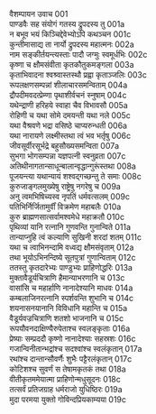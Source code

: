 वैशम्पायन उवाच	001  
पाण्डवैः सह संयोगं गतस्य द्रुपदस्य तु	001a  
न बभूव भयं किञ्चिद्देवेभ्योऽपि कथञ्चन	001c  
कुन्तीमासाद्य ता नार्यो द्रुपदस्य महात्मनः	002a  
नाम सङ्कीर्तयन्त्यस्ताः पादौ जग्मुः स्वमूर्धभिः	002c  
कृष्णा च क्षौमसंवीता कृतकौतुकमङ्गला	003a  
कृताभिवादना श्वश्र्वास्तस्थौ प्रह्वा कृताञ्जलिः	003c  
रूपलक्षणसम्पन्नां शीलाचारसमन्विताम्	004a  
द्रौपदीमवदत्प्रेम्णा पृथाशीर्वचनं स्नुषाम्	004c  
यथेन्द्राणी हरिहये स्वाहा चैव विभावसौ	005a  
रोहिणी च यथा सोमे दमयन्ती यथा नले	005c  
यथा वैश्रवणे भद्रा वसिष्ठे चाप्यरुन्धती	006a  
यथा नारायणे लक्ष्मीस्तथा त्वं भव भर्तृषु	006c  
जीवसूर्वीरसूर्भद्रे बहुसौख्यसमन्विता	007a  
सुभगा भोगसम्पन्ना यज्ञपत्नी स्वनुव्रता	007c  
अतिथीनागतान्साधून्बालान्वृद्धान्गुरूंस्तथा	008a  
पूजयन्त्या यथान्यायं शश्वद्गच्छन्तु ते समाः	008c  
कुरुजाङ्गलमुख्येषु राष्ट्रेषु नगरेषु च	009a  
अनु त्वमभिषिच्यस्व नृपतिं धर्मवत्सलम्	009c  
पतिभिर्निर्जितामुर्वीं विक्रमेण महाबलैः	010a  
कुरु ब्राह्मणसात्सर्वामश्वमेधे महाक्रतौ	010c  
पृथिव्यां यानि रत्नानि गुणवन्ति गुनान्विते	011a  
तान्याप्नुहि त्वं कल्याणि सुखिनी शरदां शतम्	011c  
यथा च त्वाभिनन्दामि वध्वद्य क्षौमसंवृताम्	012a  
तथा भूयोऽभिनन्दिष्ये सूतपुत्रां गुणान्विताम्	012c  
ततस्तु कृतदारेभ्यः पाण्डुभ्यः प्राहिणोद्धरिः	013a  
मुक्तावैडूर्यचित्राणि हैमान्याभरणानि च	013c  
वासांसि च महार्हाणि नानादेश्यानि माधवः	014a  
कम्बलाजिनरत्नानि स्पर्शवन्ति शुभानि च	014c  
शयनासनयानानि विविधानि महान्ति च	015a  
वैडूर्यवज्रचित्राणि शतशो भाजनानि च	015c  
रूपयौवनदाक्षिण्यैरुपेताश्च स्वलङ्कृताः	016a  
प्रेष्याः सम्प्रददौ कृष्णो नानादेश्याः सहस्रशः	016c  
गजान्विनीतान्भद्रांश्च सदश्वांश्च स्वलंकृतान्	017a  
रथांश्च दान्तान्सौवर्णैः शुभैः पट्टैरलंकृतान्	017c  
कोटिशश्च सुवर्णं स तेषामकृतकं तथा	018a  
वीतीकृतममेयात्मा प्राहिणोन्मधुसूदनः	018c  
तत्सर्वं प्रतिजग्राह धर्मराजो युधिष्ठिरः	019a  
मुदा परमया युक्तो गोविन्दप्रियकाम्यया	019c  

